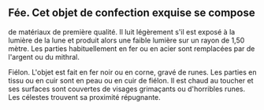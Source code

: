 ## Fée. Cet objet de confection exquise se compose

de matériaux de première qualité. Il luit légèrement
s'il est exposé à la lumière de la lune et produit
alors une faible lumière sur un rayon de 1,50 mètre.
Les parties habituellement en fer ou en acier sont
remplacées par de l'argent ou du mithral.

Fiélon. L'objet est fait en fer noir ou en corne, gravé
de runes. Les parties en tissu ou en cuir sont en
peau ou en cuir de fiélon. Il est chaud au toucher et
ses surfaces sont couvertes de visages grimaçants
ou d'horribles runes. Les célestes trouvent sa
proximité répugnante.
